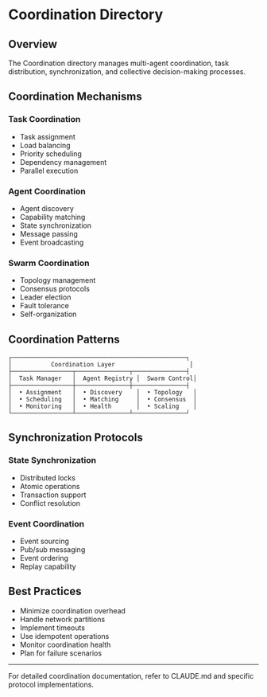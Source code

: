 # Coordination Directory

## Overview

The Coordination directory manages multi-agent coordination, task distribution, synchronization, and collective decision-making processes.

## Coordination Mechanisms

### Task Coordination
- Task assignment
- Load balancing
- Priority scheduling
- Dependency management
- Parallel execution

### Agent Coordination
- Agent discovery
- Capability matching
- State synchronization
- Message passing
- Event broadcasting

### Swarm Coordination
- Topology management
- Consensus protocols
- Leader election
- Fault tolerance
- Self-organization

## Coordination Patterns

```
┌─────────────────────────────────────────────────┐
│           Coordination Layer                     │
├─────────────────┬───────────────┬───────────────┤
│  Task Manager   │  Agent Registry │  Swarm Control│
├─────────────────┼───────────────┼───────────────┤
│  • Assignment   │  • Discovery    │  • Topology   │
│  • Scheduling   │  • Matching     │  • Consensus  │
│  • Monitoring   │  • Health       │  • Scaling    │
└─────────────────┴───────────────┴───────────────┘
```

## Synchronization Protocols

### State Synchronization
- Distributed locks
- Atomic operations
- Transaction support
- Conflict resolution

### Event Coordination
- Event sourcing
- Pub/sub messaging
- Event ordering
- Replay capability

## Best Practices

- Minimize coordination overhead
- Handle network partitions
- Implement timeouts
- Use idempotent operations
- Monitor coordination health
- Plan for failure scenarios

---

For detailed coordination documentation, refer to CLAUDE.md and specific protocol implementations.
